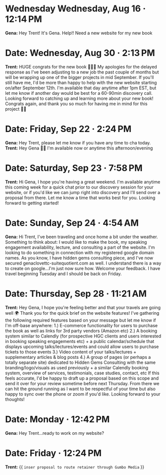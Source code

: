 # **Wednesday** Wednesday, Aug 16 · 12:14 PM

**Gena:** Hey Trent! It's Gena. Help!! Need a new website for my new book

# **Date:** Wednesday, Aug 30 · 2:13 PM

**Trent:** HUGE congrats for the new book 🙌🏾💙
My apologies for the delayed response as I've been adjusting to a new job the past couple of months but will be wrapping up one of the bigger projects in mid September. If you'll still have me, I'd be more than happy to help with the new website starting on/after September 12th. I'm available that day anytime after 1pm EST, but let me know if another day would be best for a 60-90min discovery call.
Looking forward to catching up and learning more about your new book! Congrats again, and thank you so much for having me in mind for this project 🙇🏾

# **Date:** Friday, Sep 22 · 2:24 PM

**Gena:** Hey Trent, please let me know if you have any time to cha today.
**Trent:** Hey Gena 👋🏾 I'm available now or anytime this afternoon/evening

# **Date:** Saturday, Sep 23 · 7:58 PM

**Trent:** Hi Gena, I hope you're having a great weekend. I'm available anytime this coming week for a quick chat prior to our discovery session for your website, or if you'd like we can jump right into discovery and I'll send over a proposal from there. Let me know a time that works best for you. Looking forward to getting started!

# **Date:** Sunday, Sep 24 · 4:54 AM

**Gena:** Hi Trent, I've been traveling and once home a bit under the weather. Something to think about: I would like to make the book, my speaking engagement availability, lecture, and consulting a part of the website. I'm looking to do something in connection with my registered google domain names.
As you know, I have hidden gems consulting piece, and I've now secured genaclovettc-suitequotient.com as well.
I understand there is a way to create on google...I'm just now sure how.
Welcome your feedback. I have travel beginning Tuesday and I should be back on Friday.

# **Date:** Thursday, Sep 28 · 11:21 AM

**Trent:** Hey Gena, I hope you're feeling better and that your travels are going well 🌍
Thank you for the quick brief on the website features! I've gathering the following required features based on your message but let me know if I'm off-base anywhere:
1.) E-commerce functionality for users to purchase the book as well as links for 3rd party vendors (Amazon etc)
2.) A booking system similar to Calendly (for prospective HGC clients and users interested in booking speaking engagements etc) + a public calendar/schedule that displays upcoming talks/lectures/events and could allow users to purchase tickets to those events
3.) Video content of your talks/lectures + supplementary articles & blog posts
4.) A group of pages (or perhaps a totally separate site) dedicated to Hidden Gems Consulting with the same branding/logo/visuals as used previously + a similar Calendly booking system, overview of services, testimonials, case studies, contact, etc
If this feels accurate, I'd be happy to draft up a proposal based on this scope and send it over for your review sometime before next Thursday. From there we can hit the ground running as I want to be respectful of your time but also happy to sync over the phone or zoom if you'd like.
Looking forward to your thoughts!

# **Date:** Monday · 12:42 PM

**Gena:** Hey Trent...ready to work on my website?

# **Date:** Friday · 12:24 PM

**Trent:** {{ `inser proposal to route retainer through Gumbo Media` }}
